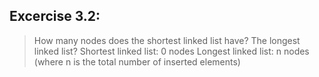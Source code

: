 
## Excercise 3.2:
>How many nodes does the shortest linked list have? The longest linked list?
 Shortest linked list: 0 nodes
  Longest linked list: n nodes (where n is the total number of inserted elements)
